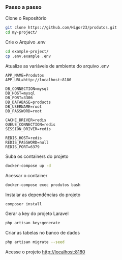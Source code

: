 
### Passo a passo
Clone o Repositório
```sh
git clone https://github.com/Higor23/produtos.git
cd my-project/
```

Crie o Arquivo .env
```sh
cd example-project/
cp .env.example .env
```


Atualize as variáveis de ambiente do arquivo .env
```dosini
APP_NAME=Produtos
APP_URL=http://localhost:8180

DB_CONNECTION=mysql
DB_HOST=mysql
DB_PORT=3306
DB_DATABASE=products
DB_USERNAME=root
DB_PASSWORD=root

CACHE_DRIVER=redis
QUEUE_CONNECTION=redis
SESSION_DRIVER=redis

REDIS_HOST=redis
REDIS_PASSWORD=null
REDIS_PORT=6379
```

Suba os containers do projeto
```sh
docker-compose up -d
```

Acessar o container
```sh
docker-compose exec produtos bash
```

Instalar as dependências do projeto
```sh
composer install
```

Gerar a key do projeto Laravel
```sh
php artisan key:generate
```

Criar as tabelas no banco de dados
```sh
php artisan migrate --seed
```

Acesse o projeto
[http://localhost:8180](http://localhost:8180)
